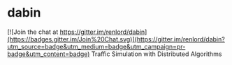 # dabin

[![Join the chat at https://gitter.im/renlord/dabin](https://badges.gitter.im/Join%20Chat.svg)](https://gitter.im/renlord/dabin?utm_source=badge&utm_medium=badge&utm_campaign=pr-badge&utm_content=badge)
Traffic Simulation with Distributed Algorithms
